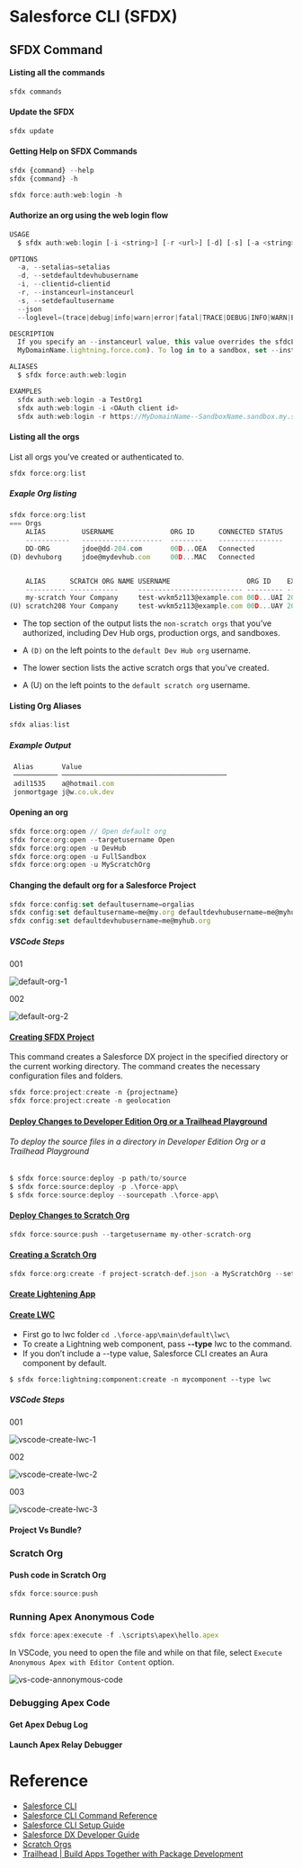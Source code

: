 # Salesforce CLI (SFDX)

## SFDX Command

#### Listing all the commands

```js
sfdx commands
```

#### Update the SFDX 

``` js
sfdx update 
```

#### Getting Help on SFDX Commands

```js
sfdx {command} --help
sfdx {command} -h

sfdx force:auth:web:login -h
```


#### Authorize an org using the web login flow

```js
USAGE
  $ sfdx auth:web:login [-i <string>] [-r <url>] [-d] [-s] [-a <string>] [--json] [--loglevel trace|debug|info|warn|error|fatal|TRACE|DEBUG|INFO|WARN|ERROR|FATAL]

OPTIONS
  -a, --setalias=setalias                                                           set an alias for the authenticated org
  -d, --setdefaultdevhubusername                                                    set the authenticated org as the default dev hub org for scratch org creation
  -i, --clientid=clientid                                                           OAuth client ID (sometimes called the consumer key)
  -r, --instanceurl=instanceurl                                                     the login URL of the instance the org lives on
  -s, --setdefaultusername                                                          set the authenticated org as the default username that all commands run against
  --json                                                                            format output as json
  --loglevel=(trace|debug|info|warn|error|fatal|TRACE|DEBUG|INFO|WARN|ERROR|FATAL)  [default: warn] logging level for this command invocation

DESCRIPTION
  If you specify an --instanceurl value, this value overrides the sfdcLoginUrl value in your sfdx-project.json file. To specify a My Domain URL, use the format MyDomainName.my.salesforce.com (not
  MyDomainName.lightning.force.com). To log in to a sandbox, set --instanceurl to https://MyDomainName--SandboxName.sandbox.my.salesforce.com.

ALIASES
  $ sfdx force:auth:web:login

EXAMPLES
  sfdx auth:web:login -a TestOrg1
  sfdx auth:web:login -i <OAuth client id>
  sfdx auth:web:login -r https://MyDomainName--SandboxName.sandbox.my.salesforce.com
```

#### Listing all the orgs

List all orgs you’ve created or authenticated to.

```js
sfdx force:org:list
```
##### Exaple Org listing

```js
sfdx force:org:list
=== Orgs
    ALIAS         USERNAME              ORG ID      CONNECTED STATUS
    -----------   --------------------  --------    ----------------
    DD-ORG        jdoe@dd-204.com       00D...OEA   Connected
(D) devhuborg     jdoe@mydevhub.com     00D...MAC   Connected


    ALIAS      SCRATCH ORG NAME USERNAME                   ORG ID    EXPIRATION DATE
    ---------- ------------     -------------------------- --------- ----------
    my-scratch Your Company     test-wvkm5z113@example.com 00D...UAI 2017-06-13
(U) scratch208 Your Company     test-wvkm5z113@example.com 00D...UAY 2017-06-13
```

- The top section of the output lists the `non-scratch orgs` that you’ve authorized, including Dev Hub orgs, production orgs, and sandboxes. 
- A `(D)` on the left points to the `default Dev Hub org` username.

- The lower section lists the active scratch orgs that you’ve created.
- A (U) on the left points to the `default scratch org` username.

#### Listing Org Aliases

```js
sfdx alias:list
```

##### Example Output

```js
 Alias       Value
 ─────────── ─────────────────────────────────────────
 adil1535    a@hotmail.com
 jonmortgage j@w.co.uk.dev
```

#### Opening an org

```js
sfdx force:org:open // Open default org
sfdx force:org:open --targetusername Open
sfdx force:org:open -u DevHub
sfdx force:org:open -u FullSandbox
sfdx force:org:open -u MyScratchOrg
```

#### Changing the default org for a Salesforce Project

```js
sfdx force:config:set defaultusername=orgalias
sfdx config:set defaultusername=me@my.org defaultdevhubusername=me@myhub.org
sfdx config:set defaultdevhubusername=me@myhub.org
```

##### VSCode Steps

001

![default-org-1](https://user-images.githubusercontent.com/204423/164186916-8c26935e-e363-4587-8d80-ceb3462ace26.png)

002

![default-org-2](https://user-images.githubusercontent.com/204423/164187019-5ad071cd-9b5b-4e29-ae60-ba9d8d8cc49f.png)


#### [Creating SFDX Project](https://developer.salesforce.com/docs/atlas.en-us.sfdx_cli_reference.meta/sfdx_cli_reference/cli_reference_force_project.htm)

This command creates a Salesforce DX project in the specified directory or the current working directory. The command creates the necessary configuration files and folders.

```js
sfdx force:project:create -n {projectname}
sfdx force:project:create -n geolocation
```

#### [Deploy Changes to Developer Edition Org or a Trailhead Playground](https://developer.salesforce.com/docs/atlas.en-us.sfdx_cli_reference.meta/sfdx_cli_reference/cli_reference_force_source.htm#cli_reference_force_source_deploy)

###### To deploy the source files in a directory in Developer Edition Org or a Trailhead Playground

```js
$ sfdx force:source:deploy -p path/to/source
$ sfdx force:source:deploy -p .\force-app\
$ sfdx force:source:deploy --sourcepath .\force-app\
```

#### [Deploy Changes to Scratch Org](https://developer.salesforce.com/docs/atlas.en-us.sfdx_dev.meta/sfdx_dev/sfdx_dev_push_md_to_scratch_org.htm)
```js
sfdx force:source:push --targetusername my-other-scratch-org
```

#### [Creating a Scratch Org](https://developer.salesforce.com/docs/atlas.en-us.sfdx_dev.meta/sfdx_dev/sfdx_dev_scratch_orgs_create.htm)

```js
sfdx force:org:create -f project-scratch-def.json -a MyScratchOrg --setdefaultusername
```

#### [Create Lightening App]()

#### [Create LWC]()

- First go to lwc folder `cd .\force-app\main\default\lwc\`
- To create a Lightning web component, pass **--type** lwc to the command. 
- If you don’t include a --type value, Salesforce CLI creates an Aura component by default.

```
$ sfdx force:lightning:component:create -n mycomponent --type lwc
```

##### VSCode Steps

001

![vscode-create-lwc-1](https://user-images.githubusercontent.com/204423/164190897-b735ecaf-6624-42f3-8507-7b1b39ccd99a.png)

002

![vscode-create-lwc-2](https://user-images.githubusercontent.com/204423/164190974-fe8494a1-4622-4b44-897c-b24d69bcebe8.png)

003

![vscode-create-lwc-3](https://user-images.githubusercontent.com/204423/164191001-af4fb841-70a1-4a9a-8305-b004b5d5cf37.png)

#### Project Vs Bundle?

### Scratch Org

#### Push code in Scratch Org

```js
sfdx force:source:push
```

### Running Apex Anonymous Code

```js
sfdx force:apex:execute -f .\scripts\apex\hello.apex
```

In VSCode, you need to open the file and while on that file, select `Execute Anonymous Apex with Editor Content` option.

![vs-code-annonymous-code](https://user-images.githubusercontent.com/204423/163756136-21dffb8d-297f-4c50-929a-e874c560a1a3.png)

### Debugging Apex Code

#### Get Apex Debug Log

#### Launch Apex Relay Debugger



# Reference

- [Salesforce CLI](https://developer.salesforce.com/tools/sfdxcli)
- [Salesforce CLI Command Reference](https://developer.salesforce.com/docs/atlas.en-us.sfdx_cli_reference.meta/sfdx_cli_reference/cli_reference_top.htm)
- [Salesforce CLI Setup Guide](https://developer.salesforce.com/docs/atlas.en-us.234.0.sfdx_setup.meta/sfdx_setup/sfdx_setup_intro.htm)
- [Salesforce DX Developer Guide](https://developer.salesforce.com/docs/atlas.en-us.sfdx_dev.meta/sfdx_dev/sfdx_dev_intro.htm)
- [Scratch Orgs](https://developer.salesforce.com/docs/atlas.en-us.sfdx_dev.meta/sfdx_dev/sfdx_dev_scratch_orgs.htm)
- [Trailhead | Build Apps Together with Package Development](https://trailhead.salesforce.com/en/content/learn/trails/sfdx_get_started)
